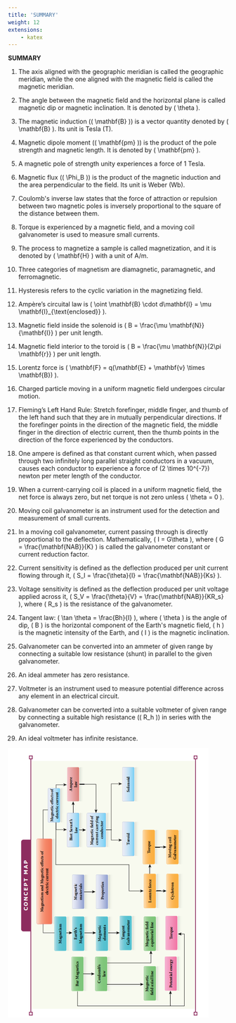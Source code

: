 ```yaml
---
title: 'SUMMARY'
weight: 12
extensions:
    - katex
---
```


**SUMMARY**

1. The axis aligned with the geographic meridian is called the geographic meridian, while the one aligned with the magnetic field is called the magnetic meridian.

2. The angle between the magnetic field and the horizontal plane is called magnetic dip or magnetic inclination. It is denoted by \( \theta \).

3. The magnetic induction (\( \mathbf{B} \)) is a vector quantity denoted by \( \mathbf{B} \). Its unit is Tesla (T).

4. Magnetic dipole moment (\( \mathbf{pm} \)) is the product of the pole strength and magnetic length. It is denoted by \( \mathbf{pm} \).

5. A magnetic pole of strength unity experiences a force of 1 Tesla.

6. Magnetic flux (\( \Phi_B \)) is the product of the magnetic induction and the area perpendicular to the field. Its unit is Weber (Wb).

7. Coulomb's inverse law states that the force of attraction or repulsion between two magnetic poles is inversely proportional to the square of the distance between them.

8. Torque is experienced by a magnetic field, and a moving coil galvanometer is used to measure small currents.

9. The process to magnetize a sample is called magnetization, and it is denoted by \( \mathbf{H} \) with a unit of A/m.

10. Three categories of magnetism are diamagnetic, paramagnetic, and ferromagnetic.

11. Hysteresis refers to the cyclic variation in the magnetizing field.

12. Ampère’s circuital law is \( \oint \mathbf{B} \cdot d\mathbf{l} = \mu \mathbf{I}_{\text{enclosed}} \).

13. Magnetic field inside the solenoid is \( B = \frac{\mu \mathbf{N}}{\mathbf{I}} \) per unit length.

14. Magnetic field interior to the toroid is \( B = \frac{\mu \mathbf{N}}{2\pi \mathbf{r}} \) per unit length.

15. Lorentz force is \( \mathbf{F} = q(\mathbf{E} + \mathbf{v} \times \mathbf{B}) \).

16. Charged particle moving in a uniform magnetic field undergoes circular motion.

17. Fleming’s Left Hand Rule: Stretch forefinger, middle finger, and thumb of the left hand such that they are in mutually perpendicular directions. If the forefinger points in the direction of the magnetic field, the middle finger in the direction of electric current, then the thumb points in the direction of the force experienced by the conductors.

18. One ampere is defined as that constant current which, when passed through two infinitely long parallel straight conductors in a vacuum, causes each conductor to experience a force of \(2 \times 10^{-7}\) newton per meter length of the conductor.

19. When a current-carrying coil is placed in a uniform magnetic field, the net force is always zero, but net torque is not zero unless \( \theta = 0 \).

20. Moving coil galvanometer is an instrument used for the detection and measurement of small currents.

21. In a moving coil galvanometer, current passing through is directly proportional to the deflection. Mathematically, \( I = G\theta \), where \( G = \frac{\mathbf{NAB}}{K} \) is called the galvanometer constant or current reduction factor.

22. Current sensitivity is defined as the deflection produced per unit current flowing through it, \( S_I = \frac{\theta}{I} = \frac{\mathbf{NAB}}{Ks} \).

23. Voltage sensitivity is defined as the deflection produced per unit voltage applied across it, \( S_V = \frac{\theta}{V} = \frac{\mathbf{NAB}}{KR_s} \), where \( R_s \) is the resistance of the galvanometer.

24. Tangent law: \( \tan \theta = \frac{Bh}{I} \), where \( \theta \) is the angle of dip, \( B \) is the horizontal component of the Earth's magnetic field, \( h \) is the magnetic intensity of the Earth, and \( I \) is the magnetic inclination.

25. Galvanometer can be converted into an ammeter of given range by connecting a suitable low resistance (shunt) in parallel to the given galvanometer.

26. An ideal ammeter has zero resistance.

27. Voltmeter is an instrument used to measure potential difference across any element in an electrical circuit.

28. Galvanometer can be converted into a suitable voltmeter of given range by connecting a suitable high resistance (\( R_h \)) in series with the galvanometer.

29. An ideal voltmeter has infinite resistance.

![summary](../summary.png)